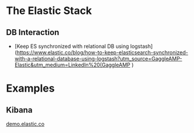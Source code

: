 # The Elastic Stack

## DB Interaction
- [Keep ES synchronized with relational DB using logstash](https://www.elastic.co/blog/how-to-keep-elasticsearch-synchronized-with-a-relational-database-using-logstash?utm_source=GaggleAMP-Elastic&utm_medium=LinkedIn%20(GaggleAMP ) 

# Examples
## Kibana
[demo.elastic.co](demo.elastic.co)

